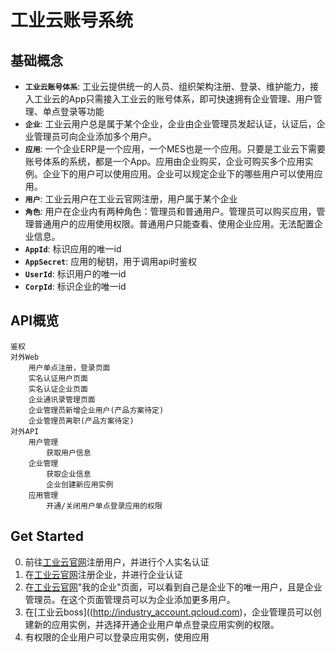 # 工业云账号系统

## 基础概念

* **`工业云账号体系`**: 工业云提供统一的人员、组织架构注册、登录、维护能力，接入工业云的App只需接入工业云的账号体系，即可快速拥有企业管理、用户管理、单点登录等功能
* **`企业`**: 工业云用户总是属于某个企业，企业由企业管理员发起认证，认证后，企业管理员可向企业添加多个用户。
* **`应用`**: 一个企业ERP是一个应用，一个MES也是一个应用。只要是工业云下需要账号体系的系统，都是一个App。应用由企业购买，企业可购买多个应用实例。企业下的用户可以使用应用。企业可以规定企业下的哪些用户可以使用应用。
* **`用户`**: 工业云用户在工业云官网注册，用户属于某个企业
* **`角色`**: 用户在企业内有两种角色：管理员和普通用户。管理员可以购买应用，管理普通用户的应用使用权限。普通用户只能查看、使用企业应用。无法配置企业信息。
* **`AppId`**: 标识应用的唯一id
* **`AppSecret`**: 应用的秘钥，用于调用api时鉴权
* **`UserId`**: 标识用户的唯一id
* **`CorpId`**: 标识企业的唯一id


## API概览
    鉴权
    对外Web
        用户单点注册，登录页面
        实名认证用户页面
        实名认证企业页面
        企业通讯录管理页面
        企业管理员新增企业用户(产品方案待定)
        企业管理员离职(产品方案待定)
    对外API
        用户管理
            获取用户信息
        企业管理
            获取企业信息
            企业创建新应用实例
        应用管理
            开通/关闭用户单点登录应用的权限

## Get Started

0. 前往[工业云官网](http://industry_account.qcloud.com)注册用户，并进行个人实名认证
1. 在[工业云官网](http://industry_account.qcloud.com)注册企业，并进行企业认证
1. 在[工业云官网](http://industry_account.qcloud.com)"我的企业"页面，可以看到自己是企业下的唯一用户，且是企业管理员。在这个页面管理员可以为企业添加更多用户。
2. 在[工业云boss]((http://industry_account.qcloud.com)，企业管理员可以创建新的应用实例，并选择开通企业用户单点登录应用实例的权限。
3. 有权限的企业用户可以登录应用实例，使用应用